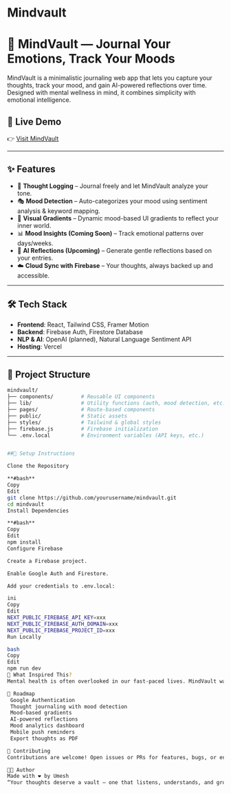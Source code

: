 # Mindvault
# 🧠 MindVault — Journal Your Emotions, Track Your Moods

MindVault is a minimalistic journaling web app that lets you capture your thoughts, track your mood, and gain AI-powered reflections over time. Designed with mental wellness in mind, it combines simplicity with emotional intelligence.

## 🔗 Live Demo
👉 [Visit MindVault](https://mindvault-kohl.vercel.app/)

---

## ✨ Features

- 📝 **Thought Logging** – Journal freely and let MindVault analyze your tone.
- 🎭 **Mood Detection** – Auto-categorizes your mood using sentiment analysis & keyword mapping.
- 🌈 **Visual Gradients** – Dynamic mood-based UI gradients to reflect your inner world.
- 📊 **Mood Insights (Coming Soon)** – Track emotional patterns over days/weeks.
- 🤖 **AI Reflections (Upcoming)** – Generate gentle reflections based on your entries.
- ☁️ **Cloud Sync with Firebase** – Your thoughts, always backed up and accessible.

---

## 🛠️ Tech Stack

- **Frontend**: React, Tailwind CSS, Framer Motion
- **Backend**: Firebase Auth, Firestore Database
- **NLP & AI**: OpenAI (planned), Natural Language Sentiment API
- **Hosting**: Vercel

---

## 📁 Project Structure

```bash
mindvault/
├── components/         # Reusable UI components
├── lib/                # Utility functions (auth, mood detection, etc.)
├── pages/              # Route-based components
├── public/             # Static assets
├── styles/             # Tailwind & global styles
├── firebase.js         # Firebase initialization
└── .env.local          # Environment variables (API keys, etc.)


##🔧 Setup Instructions

Clone the Repository

**#bash**
Copy
Edit
git clone https://github.com/yourusername/mindvault.git
cd mindvault
Install Dependencies

**#bash**
Copy
Edit
npm install
Configure Firebase

Create a Firebase project.

Enable Google Auth and Firestore.

Add your credentials to .env.local:

ini
Copy
Edit
NEXT_PUBLIC_FIREBASE_API_KEY=xxx
NEXT_PUBLIC_FIREBASE_AUTH_DOMAIN=xxx
NEXT_PUBLIC_FIREBASE_PROJECT_ID=xxx
Run Locally

bash
Copy
Edit
npm run dev
🤯 What Inspired This?
Mental health is often overlooked in our fast-paced lives. MindVault was built during the CodeCircuit Hackathon to create a safe, personal, and insightful space for self-reflection—no noise, no distractions, just you and your thoughts.

📌 Roadmap
 Google Authentication 
 Thought journaling with mood detection
 Mood-based gradients
 AI-powered reflections
 Mood analytics dashboard
 Mobile push reminders
 Export thoughts as PDF

🤝 Contributing
Contributions are welcome! Open issues or PRs for features, bugs, or enhancements.

🧑‍💻 Author
Made with ❤️ by Umesh
“Your thoughts deserve a vault — one that listens, understands, and grows with you.”
